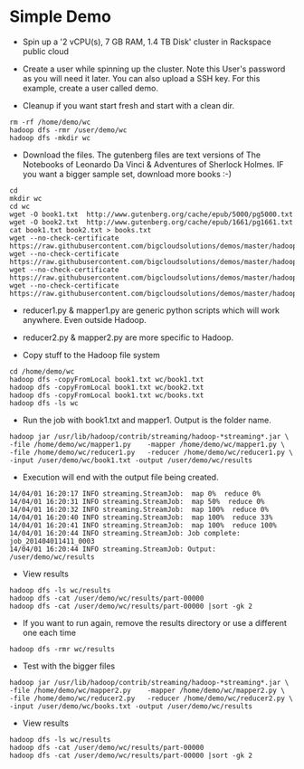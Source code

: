 

Simple Demo
=============

 * Spin up a '2 vCPU(s), 7 GB RAM, 1.4 TB Disk' cluster in Rackspace public cloud

 * Create a user while spinning up the cluster. Note this User's password as you will need it later. You can also upload a SSH key. For this example, create a user called demo.


 * Cleanup if you want start fresh and start with a clean dir. 
```
rm -rf /home/demo/wc
hadoop dfs -rmr /user/demo/wc
hadoop dfs -mkdir wc
```


 * Download the files. The gutenberg files are text versions of The Notebooks of Leonardo Da Vinci
& Adventures of Sherlock Holmes. IF you want a bigger sample set, download more books :-)
```
cd
mkdir wc
cd wc
wget -O book1.txt  http://www.gutenberg.org/cache/epub/5000/pg5000.txt
wget -O book2.txt  http://www.gutenberg.org/cache/epub/1661/pg1661.txt
cat book1.txt book2.txt > books.txt
wget --no-check-certificate https://raw.githubusercontent.com/bigcloudsolutions/demos/master/hadoop/reducer1.py
wget --no-check-certificate https://raw.githubusercontent.com/bigcloudsolutions/demos/master/hadoop/mapper1.py
wget --no-check-certificate https://raw.githubusercontent.com/bigcloudsolutions/demos/master/hadoop/reducer2.py
wget --no-check-certificate https://raw.githubusercontent.com/bigcloudsolutions/demos/master/hadoop/mapper2.py
```

 * reducer1.py & mapper1.py are generic python scripts which will work anywhere. Even outside Hadoop.

 * reducer2.py & mapper2.py are more specific to Hadoop.


 * Copy stuff to the Hadoop file system
``` 
cd /home/demo/wc
hadoop dfs -copyFromLocal book1.txt wc/book1.txt 
hadoop dfs -copyFromLocal book1.txt wc/book2.txt
hadoop dfs -copyFromLocal book1.txt wc/books.txt 
hadoop dfs -ls wc
```

 * Run the job with book1.txt and mapper1. Output is the folder name.

```
hadoop jar /usr/lib/hadoop/contrib/streaming/hadoop-*streaming*.jar \
-file /home/demo/wc/mapper1.py    -mapper /home/demo/wc/mapper1.py \
-file /home/demo/wc/reducer1.py   -reducer /home/demo/wc/reducer1.py \
-input /user/demo/wc/book1.txt -output /user/demo/wc/results
```

 * Execution will end with the output file being created.
```
14/04/01 16:20:17 INFO streaming.StreamJob:  map 0%  reduce 0%
14/04/01 16:20:31 INFO streaming.StreamJob:  map 50%  reduce 0%
14/04/01 16:20:32 INFO streaming.StreamJob:  map 100%  reduce 0%
14/04/01 16:20:40 INFO streaming.StreamJob:  map 100%  reduce 33%
14/04/01 16:20:41 INFO streaming.StreamJob:  map 100%  reduce 100%
14/04/01 16:20:44 INFO streaming.StreamJob: Job complete: job_201404011411_0003
14/04/01 16:20:44 INFO streaming.StreamJob: Output: /user/demo/wc/results
```
 * View results
```
hadoop dfs -ls wc/results
hadoop dfs -cat /user/demo/wc/results/part-00000
hadoop dfs -cat /user/demo/wc/results/part-00000 |sort -gk 2
```

 * If you want to run again, remove the results directory or use a different one each time
``` 
hadoop dfs -rmr wc/results
```

 * Test with the bigger files
```
hadoop jar /usr/lib/hadoop/contrib/streaming/hadoop-*streaming*.jar \
-file /home/demo/wc/mapper2.py    -mapper /home/demo/wc/mapper2.py \
-file /home/demo/wc/reducer2.py   -reducer /home/demo/wc/reducer2.py \
-input /user/demo/wc/books.txt -output /user/demo/wc/results
```

 * View results
```
hadoop dfs -ls wc/results
hadoop dfs -cat /user/demo/wc/results/part-00000
hadoop dfs -cat /user/demo/wc/results/part-00000 |sort -gk 2
```
